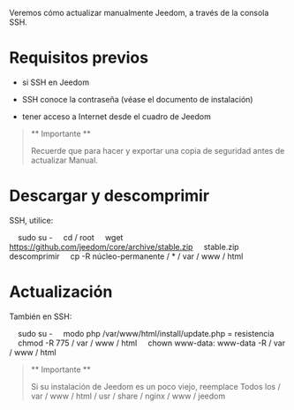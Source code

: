 Veremos cómo actualizar manualmente
Jeedom, a través de la consola SSH.

Requisitos previos
=========

-   si SSH en Jeedom

-   SSH conoce la contraseña (véase el documento de instalación)

-   tener acceso a Internet desde el cuadro de Jeedom

> ** Importante **
>
> Recuerde que para hacer y exportar una copia de seguridad antes de actualizar
> Manual.

Descargar y descomprimir
===============================

SSH, utilice:

    sudo su -
    cd / root
    wget https://github.com/jeedom/core/archive/stable.zip
    stable.zip descomprimir
    cp -R núcleo-permanente / * / var / www / html

Actualización
===========

También en SSH:

    sudo su -
    modo php /var/www/html/install/update.php = resistencia
    chmod -R 775 / var / www / html
    chown www-data: www-data -R / var / www / html

> ** Importante **
>
> Si su instalación de Jeedom es un poco viejo, reemplace
> Todos los / var / www / html / usr / share / nginx / www / jeedom
